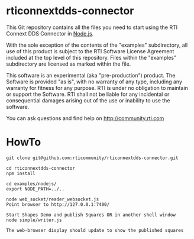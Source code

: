 rticonnextdds-connector
=======================
This Git repository contains all the files you need to start using the 
RTI Connext DDS Connector in [Node.js](https://nodejs.org/).

With the sole exception of the contents of the "examples" subdirectory, all use
of this product is subject to the RTI Software License Agreement included at 
the top level of this repository.  Files within the "examples" subdirectory are
licensed as marked within the file.

This software is an experimental (aka "pre-production") product. The Software is
provided "as is", with no warranty of any type, including any warranty for
fitness for any purpose. RTI is under no obligation to maintain or
support the Software. RTI shall not be liable for any incidental or
consequential  damages arising out of the use or inability to use the software.

You can ask questions and find help on http://community.rti.com

HowTo
=====
    git clone git@github.com:rticommunity/rticonnextdds-connector.git

    cd rticonnextdds-connector
    npm install

    cd examples/nodejs/
    export NODE_PATH=../..

    node web_socket/reader_websocket.js 
    Point browser to http://127.0.0.1:7400/

    Start Shapes Demo and publish Squares OR in another shell window
    node simple/writer.js
    
    The web-browser display should update to show the published squares
